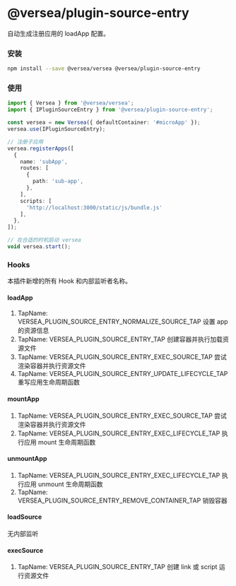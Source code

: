 # @versea/plugin-source-entry

自动生成注册应用的 loadApp 配置。

### 安装

```bash
npm install --save @versea/versea @versea/plugin-source-entry
```

### 使用

```ts
import { Versea } from '@versea/versea';
import { IPluginSourceEntry } from '@versea/plugin-source-entry';

const versea = new Versea({ defaultContainer: '#microApp' });
versea.use(IPluginSourceEntry);

// 注册子应用
versea.registerApps([
  {
    name: 'subApp',
    routes: [
      {
        path: 'sub-app',
      },
    ],
    scripts: [
      'http://localhost:3000/static/js/bundle.js'
    ],
  },
]);

// 在合适的时机启动 versea
void versea.start();
```

### Hooks

本插件新增的所有 Hook 和内部监听者名称。

#### loadApp
1. TapName: VERSEA_PLUGIN_SOURCE_ENTRY_NORMALIZE_SOURCE_TAP 设置 app 的资源信息
2. TapName: VERSEA_PLUGIN_SOURCE_ENTRY_TAP 创建容器并执行加载资源文件
3. TapName: VERSEA_PLUGIN_SOURCE_ENTRY_EXEC_SOURCE_TAP 尝试渲染容器并执行资源文件
4. TapName: VERSEA_PLUGIN_SOURCE_ENTRY_UPDATE_LIFECYCLE_TAP 重写应用生命周期函数

#### mountApp
1. TapName: VERSEA_PLUGIN_SOURCE_ENTRY_EXEC_SOURCE_TAP 尝试渲染容器并执行资源文件
2. TapName: VERSEA_PLUGIN_SOURCE_ENTRY_EXEC_LIFECYCLE_TAP 执行应用 mount 生命周期函数

#### unmountApp
1. TapName: VERSEA_PLUGIN_SOURCE_ENTRY_EXEC_LIFECYCLE_TAP 执行应用 unmount 生命周期函数
2. TapName: VERSEA_PLUGIN_SOURCE_ENTRY_REMOVE_CONTAINER_TAP 销毁容器

#### loadSource
无内部监听

#### execSource
1. TapName: VERSEA_PLUGIN_SOURCE_ENTRY_TAP 创建 link 或 script 运行资源文件
